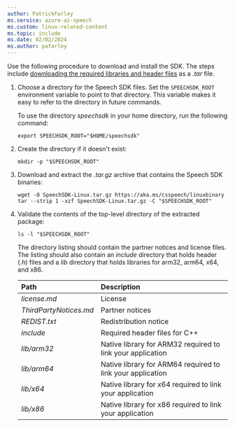 ```yaml
---
author: PatrickFarley
ms.service: azure-ai-speech
ms.custom: linux-related-content
ms.topic: include
ms.date: 02/02/2024
ms.author: pafarley
---
```


Use the following procedure to download and install the SDK. The steps include [downloading the required libraries and header files](https://aka.ms/csspeech/linuxbinary) as a *.tar* file.

1. Choose a directory for the Speech SDK files. Set the `SPEECHSDK_ROOT` environment variable to point to that directory. This variable makes it easy to refer to the directory in future commands.

   To use the directory *speechsdk* in your home directory, run the following command:

   ```console
   export SPEECHSDK_ROOT="$HOME/speechsdk"
   ```

1. Create the directory if it doesn't exist:

   ```console
   mkdir -p "$SPEECHSDK_ROOT"
   ```

1. Download and extract the *.tar.gz* archive that contains the Speech SDK binaries:

   ```console
   wget -O SpeechSDK-Linux.tar.gz https://aka.ms/csspeech/linuxbinary
   tar --strip 1 -xzf SpeechSDK-Linux.tar.gz -C "$SPEECHSDK_ROOT"
   ```

1. Validate the contents of the top-level directory of the extracted package:

   ```console
   ls -l "$SPEECHSDK_ROOT"
   ```

   The directory listing should contain the partner notices and license files. The listing should also contain an *include* directory that holds header (*.h*) files and a *lib* directory that holds libraries for arm32, arm64, x64, and x86.

    | Path | Description |
    |:-----|:----|
    | *license.md* | License |
    | *ThirdPartyNotices.md* | Partner notices |
    | *REDIST.txt* | Redistribution notice |
    | *include* | Required header files for C++ |
    | *lib/arm32* | Native library for ARM32 required to link your application |
    | *lib/arm64* | Native library for ARM64 required to link your application |
    | *lib/x64* | Native library for x64 required to link your application |
    | *lib/x86* | Native library for x86 required to link your application |

